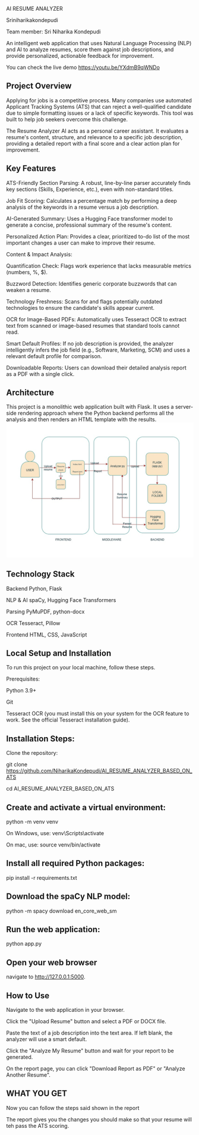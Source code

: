 AI RESUME ANALYZER

Sriniharikakondepudi

Team member: Sri Niharika Kondepudi

An intelligent web application that uses Natural Language Processing (NLP) and AI to analyze resumes, score them against job descriptions, and provide personalized, actionable feedback for improvement.

You can check the live demo https://youtu.be/YXdmB9qWNDo

## Project Overview
Applying for jobs is a competitive process. Many companies use automated Applicant Tracking Systems (ATS) that can reject a well-qualified candidate due to simple formatting issues or a lack of specific keywords. This tool was built to help job seekers overcome this challenge.

The Resume Analyzer AI acts as a personal career assistant. It evaluates a resume's content, structure, and relevance to a specific job description, providing a detailed report with a final score and a clear action plan for improvement.

## Key Features
ATS-Friendly Section Parsing: A robust, line-by-line parser accurately finds key sections (Skills, Experience, etc.), even with non-standard titles.

Job Fit Scoring: Calculates a percentage match by performing a deep analysis of the keywords in a resume versus a job description.

AI-Generated Summary: Uses a Hugging Face transformer model to generate a concise, professional summary of the resume's content.

Personalized Action Plan: Provides a clear, prioritized to-do list of the most important changes a user can make to improve their resume.

Content & Impact Analysis:

Quantification Check: Flags work experience that lacks measurable metrics (numbers, %, $).

Buzzword Detection: Identifies generic corporate buzzwords that can weaken a resume.

Technology Freshness: Scans for and flags potentially outdated technologies to ensure the candidate's skills appear current.

OCR for Image-Based PDFs: Automatically uses Tesseract OCR to extract text from scanned or image-based resumes that standard tools cannot read.

Smart Default Profiles: If no job description is provided, the analyzer intelligently infers the job field (e.g., Software, Marketing, SCM) and uses a relevant default profile for comparison.

Downloadable Reports: Users can download their detailed analysis report as a PDF with a single click.

## Architecture
This project is a monolithic web application built with Flask. It uses a server-side rendering approach where the Python backend performs all the analysis and then renders an HTML template with the results.
![alt text](image.png)
## Technology Stack
Backend	Python, Flask

NLP & AI	spaCy, Hugging Face Transformers

Parsing	PyMuPDF, python-docx

OCR	Tesseract, Pillow

Frontend	HTML, CSS, JavaScript

## Local Setup and Installation
To run this project on your local machine, follow these steps.

Prerequisites:

Python 3.9+

Git

Tesseract OCR (you must install this on your system for the OCR feature to work. See the official Tesseract installation guide).

## Installation Steps:

Clone the repository:


git clone https://github.com/NiharikaKondepudi/AI_RESUME_ANALYZER_BASED_ON_ATS

cd AI_RESUME_ANALYZER_BASED_ON_ATS


## Create and activate a virtual environment:

python -m venv venv

On Windows, use: 
venv\Scripts\activate

On mac, use:
source venv/bin/activate


## Install all required Python packages:



pip install -r requirements.txt


## Download the spaCy NLP model:


python -m spacy download en_core_web_sm


## Run the web application:



python app.py


## Open your web browser

navigate to http://127.0.0.1:5000.

## How to Use
Navigate to the web application in your browser.

Click the "Upload Resume" button and select a PDF or DOCX file.

Paste the text of a job description into the text area. If left blank, the analyzer will use a smart default.

Click the "Analyze My Resume" button and wait for your report to be generated.

On the report page, you can click "Download Report as PDF" or "Analyze Another Resume".

## WHAT YOU GET
Now you can follow the steps said shown in the report

The report gives you the changes you should make so that your resume will teh pass the ATS scoring.
